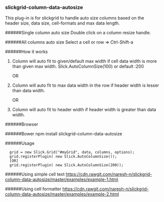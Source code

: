 ### slickgrid-column-data-autosize

This plug-in is for slickgrid to handle auto size columns based on the header size, data size, cell-formats and max data length.

######Single column auto size
Double click on a column resize handle.

######All columns auto size
Select a cell or row => Ctrl-Shift-a

######How it works

1. Column will auto fit to given/default max width if cell data width is more than given max width.
   Slick.AutoColumnSize(100) or default :200

    OR

2. Column will auto fit to max data width in the row if header width is lesser than data width.

    OR

3. Column will auto fit to header width if header width is greater than data width.

######Browser
    <script src="../src/slick.autocolumnsize.js"></script>

######Bower
    npm install slickgrid-column-data-autosize
    
######Usage
      
      grid = new Slick.Grid("#myGrid", data, columns, options);
      grid.registerPlugin( new Slick.AutoColumnSize());
      [OR]
      grid.registerPlugin( new Slick.AutoColumnSize(200));



######Using simple cell text
https://cdn.rawgit.com/naresh-n/slickgrid-column-data-autosize/master/examples/example-1.html

######Using cell formatter
https://cdn.rawgit.com/naresh-n/slickgrid-column-data-autosize/master/examples/example-2.html
